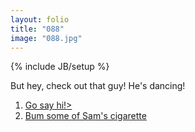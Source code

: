 ```yaml
---
layout: folio
title: "088"
image: "088.jpg"
---
```

{% include JB/setup %}

<div class="copy">
	<p>But hey, check out that guy! He's dancing!</p>
</div>

<div class="choice">
	<ol>
		<li><a href="089.html">
			Go say hi!>
		</a></li>
		<li><a href="090.html">
			Bum some of Sam's cigarette
		</a></li>
	</ol>
</div>